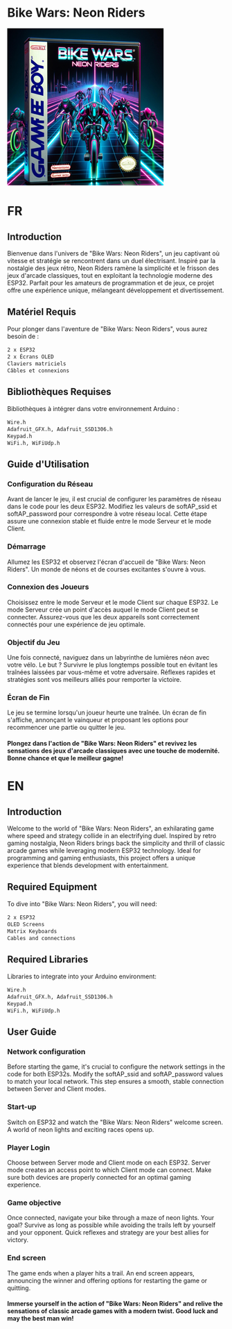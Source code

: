 # Bike Wars: Neon Riders

![La boite du jeu ( fait par une IA ) ](BikeWarsBoite2.png)


# FR
## Introduction

Bienvenue dans l'univers de "Bike Wars: Neon Riders", un jeu captivant où vitesse et stratégie se rencontrent dans un duel électrisant. Inspiré par la nostalgie des jeux rétro, Neon Riders ramène la simplicité et le frisson des jeux d'arcade classiques, tout en exploitant la technologie moderne des ESP32. Parfait pour les amateurs de programmation et de jeux, ce projet offre une expérience unique, mélangeant développement et divertissement.
## Matériel Requis

Pour plonger dans l'aventure de "Bike Wars: Neon Riders", vous aurez besoin de :

    2 x ESP32
    2 x Écrans OLED
    Claviers matriciels
    Câbles et connexions

## Bibliothèques Requises

Bibliothèques à intégrer dans votre environnement Arduino :

    Wire.h
    Adafruit_GFX.h, Adafruit_SSD1306.h
    Keypad.h
    WiFi.h, WiFiUdp.h

## Guide d'Utilisation
### Configuration du Réseau

Avant de lancer le jeu, il est crucial de configurer les paramètres de réseau dans le code pour les deux ESP32. Modifiez les valeurs de softAP_ssid et softAP_password pour correspondre à votre réseau local. Cette étape assure une connexion stable et fluide entre le mode Serveur et le mode Client.

### Démarrage

Allumez les ESP32 et observez l'écran d'accueil de "Bike Wars: Neon Riders". Un monde de néons et de courses excitantes s'ouvre à vous.

### Connexion des Joueurs

Choisissez entre le mode Serveur et le mode Client sur chaque ESP32. Le mode Serveur crée un point d'accès auquel le mode Client peut se connecter. Assurez-vous que les deux appareils sont correctement connectés pour une expérience de jeu optimale.

### Objectif du Jeu

Une fois connecté, naviguez dans un labyrinthe de lumières néon avec votre vélo. Le but ? Survivre le plus longtemps possible tout en évitant les traînées laissées par vous-même et votre adversaire. Réflexes rapides et stratégies sont vos meilleurs alliés pour remporter la victoire.

### Écran de Fin

Le jeu se termine lorsqu'un joueur heurte une traînée. Un écran de fin s'affiche, annonçant le vainqueur et proposant les options pour recommencer une partie ou quitter le jeu.



#### Plongez dans l'action de "Bike Wars: Neon Riders" et revivez les sensations des jeux d'arcade classiques avec une touche de modernité. Bonne chance et que le meilleur gagne!


# EN
## Introduction

Welcome to the world of "Bike Wars: Neon Riders", an exhilarating game where speed and strategy collide in an electrifying duel. Inspired by retro gaming nostalgia, Neon Riders brings back the simplicity and thrill of classic arcade games while leveraging modern ESP32 technology. Ideal for programming and gaming enthusiasts, this project offers a unique experience that blends development with entertainment.

## Required Equipment

To dive into "Bike Wars: Neon Riders", you will need:

    2 x ESP32
    OLED Screens
    Matrix Keyboards
    Cables and connections

## Required Libraries

Libraries to integrate into your Arduino environment:

    Wire.h
    Adafruit_GFX.h, Adafruit_SSD1306.h
    Keypad.h
    WiFi.h, WiFiUdp.h


## User Guide
### Network configuration

Before starting the game, it's crucial to configure the network settings in the code for both ESP32s. Modify the softAP_ssid and softAP_password values to match your local network. This step ensures a smooth, stable connection between Server and Client modes.

### Start-up

Switch on ESP32 and watch the "Bike Wars: Neon Riders" welcome screen. A world of neon lights and exciting races opens up.

### Player Login

Choose between Server mode and Client mode on each ESP32. Server mode creates an access point to which Client mode can connect. Make sure both devices are properly connected for an optimal gaming experience.

### Game objective

Once connected, navigate your bike through a maze of neon lights. Your goal? Survive as long as possible while avoiding the trails left by yourself and your opponent. Quick reflexes and strategy are your best allies for victory.

### End screen

The game ends when a player hits a trail. An end screen appears, announcing the winner and offering options for restarting the game or quitting.



#### Immerse yourself in the action of "Bike Wars: Neon Riders" and relive the sensations of classic arcade games with a modern twist. Good luck and may the best man win!
